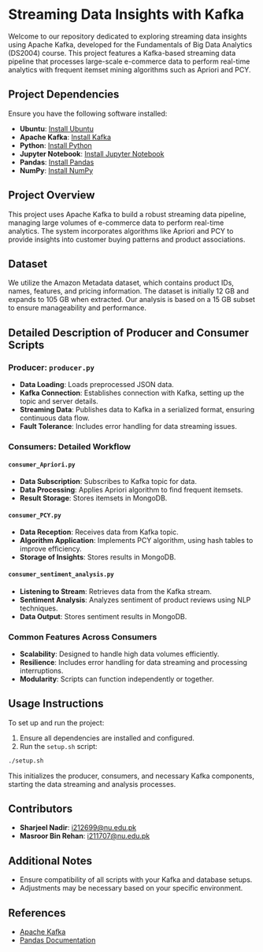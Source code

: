 # Streaming Data Insights with Kafka

Welcome to our repository dedicated to exploring streaming data insights using Apache Kafka, developed for the Fundamentals of Big Data Analytics (DS2004) course. This project features a Kafka-based streaming data pipeline that processes large-scale e-commerce data to perform real-time analytics with frequent itemset mining algorithms such as Apriori and PCY.

## Project Dependencies

Ensure you have the following software installed:

- **Ubuntu**: [Install Ubuntu](https://ubuntu.com/download)
- **Apache Kafka**: [Install Kafka](https://kafka.apache.org/downloads)
- **Python**: [Install Python](https://www.python.org/downloads/)
- **Jupyter Notebook**: [Install Jupyter Notebook](https://docs.jupyter.org/en/latest/install.html)
- **Pandas**: [Install Pandas](https://pandas.pydata.org/docs/getting_started/install.html)
- **NumPy**: [Install NumPy](https://numpy.org/install/)

## Project Overview

This project uses Apache Kafka to build a robust streaming data pipeline, managing large volumes of e-commerce data to perform real-time analytics. The system incorporates algorithms like Apriori and PCY to provide insights into customer buying patterns and product associations.

## Dataset

We utilize the Amazon Metadata dataset, which contains product IDs, names, features, and pricing information. The dataset is initially 12 GB and expands to 105 GB when extracted. Our analysis is based on a 15 GB subset to ensure manageability and performance.

## Detailed Description of Producer and Consumer Scripts

### Producer: `producer.py`

- **Data Loading**: Loads preprocessed JSON data.
- **Kafka Connection**: Establishes connection with Kafka, setting up the topic and server details.
- **Streaming Data**: Publishes data to Kafka in a serialized format, ensuring continuous data flow.
- **Fault Tolerance**: Includes error handling for data streaming issues.

### Consumers: Detailed Workflow

#### `consumer_Apriori.py`

- **Data Subscription**: Subscribes to Kafka topic for data.
- **Data Processing**: Applies Apriori algorithm to find frequent itemsets.
- **Result Storage**: Stores itemsets in MongoDB.

#### `consumer_PCY.py`

- **Data Reception**: Receives data from Kafka topic.
- **Algorithm Application**: Implements PCY algorithm, using hash tables to improve efficiency.
- **Storage of Insights**: Stores results in MongoDB.

#### `consumer_sentiment_analysis.py`

- **Listening to Stream**: Retrieves data from the Kafka stream.
- **Sentiment Analysis**: Analyzes sentiment of product reviews using NLP techniques.
- **Data Output**: Stores sentiment results in MongoDB.

### Common Features Across Consumers

- **Scalability**: Designed to handle high data volumes efficiently.
- **Resilience**: Includes error handling for data streaming and processing interruptions.
- **Modularity**: Scripts can function independently or together.

## Usage Instructions

To set up and run the project:

1. Ensure all dependencies are installed and configured.
2. Run the `setup.sh` script:

```bash
./setup.sh
```

This initializes the producer, consumers, and necessary Kafka components, starting the data streaming and analysis processes.

## Contributors

- **Sharjeel Nadir**: i212699@nu.edu.pk
- **Masroor Bin Rehan**: i211707@nu.edu.pk

## Additional Notes

- Ensure compatibility of all scripts with your Kafka and database setups.
- Adjustments may be necessary based on your specific environment.

## References

- [Apache Kafka](https://kafka.apache.org/)
- [Pandas Documentation](https://pandas.pydata.org/docs/)
